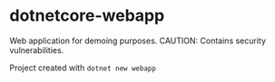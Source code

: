# dotnetcore-webapp

Web application for demoing purposes. CAUTION: Contains security vulnerabilities.

Project created with `dotnet new webapp`            

